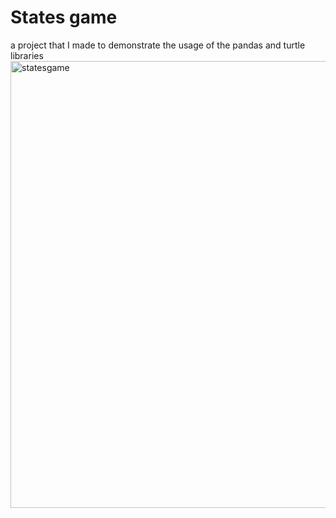# States game
 a project that I made to demonstrate the usage of the pandas and turtle libraries
<img width="715" alt="statesgame" src="https://user-images.githubusercontent.com/32418549/213735750-2c8e855c-10ed-4c40-a0a3-511b09407e42.png">

